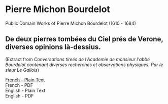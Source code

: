 # Pierre Michon Bourdelot

Public Domain Works of Pierre Michon Bourdelot (1610 - 1684)

## De deux pierres tombées du Ciel prés de Verone, diverses opinions là-dessius.

(Extract from _Conversations tireés de l'Academie de monsieur l'abbé Bourdelot contenant diverses recherches et observations physiques. Par le sieur Le Gallois_)

[French - Plain Text](deux-pierres-tombees-du-ciel-pres-de-verone/full-text-french.md)  
French - PDF  
English - Plain Text  
English - PDF
